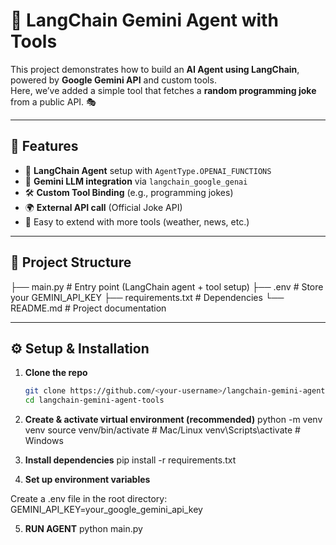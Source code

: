 # 🤖 LangChain Gemini Agent with Tools

This project demonstrates how to build an **AI Agent using LangChain**, powered by **Google Gemini API** and custom tools.  
Here, we’ve added a simple tool that fetches a **random programming joke** from a public API. 🎭

---

## 🚀 Features
- 🔗 **LangChain Agent** setup with `AgentType.OPENAI_FUNCTIONS`
- 🤝 **Gemini LLM integration** via `langchain_google_genai`
- 🛠️ **Custom Tool Binding** (e.g., programming jokes)
- 🌍 **External API call** (Official Joke API)
- 📝 Easy to extend with more tools (weather, news, etc.)

---

## 📂 Project Structure
├── main.py # Entry point (LangChain agent + tool setup)
├── .env # Store your GEMINI_API_KEY
├── requirements.txt # Dependencies
└── README.md # Project documentation


---

## ⚙️ Setup & Installation

1. **Clone the repo**
   ```bash
   git clone https://github.com/<your-username>/langchain-gemini-agent-tools.git
   cd langchain-gemini-agent-tools
2. **Create & activate virtual environment (recommended)**
  python -m venv venv
  source venv/bin/activate   # Mac/Linux
  venv\Scripts\activate      # Windows

3. **Install dependencies**
  pip install -r requirements.txt

4. **Set up environment variables**

Create a .env file in the root directory:
GEMINI_API_KEY=your_google_gemini_api_key

5. **RUN AGENT**
   python main.py

